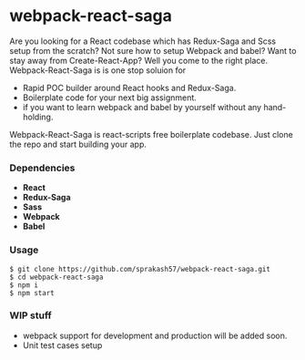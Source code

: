 # webpack-react-saga

Are you looking for a React codebase which has Redux-Saga and Scss setup from the scratch? Not sure how to setup Webpack and babel? Want to stay away from Create-React-App? Well you come to the right place. Webpack-React-Saga is is one stop soluion for 
- Rapid POC builder around React hooks and Redux-Saga.
- Boilerplate code for your next big assignment.
- if you want to learn webpack and babel by yourself without any hand-holding.

Webpack-React-Saga is react-scripts free boilerplate codebase. Just clone the repo and start building your app.

### Dependencies

- **React**
- **Redux-Saga**
- **Sass**
- **Webpack**
- **Babel**

### Usage

    $ git clone https://github.com/sprakash57/webpack-react-saga.git
    $ cd webpack-react-saga
    $ npm i 
    $ npm start

### WIP stuff
- webpack support for development and production will be added soon.
- Unit test cases setup
